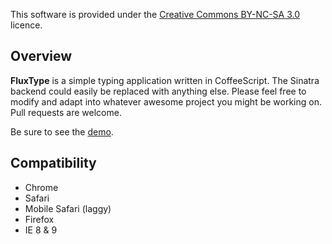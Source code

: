 This software is provided under the [Creative Commons BY-NC-SA 3.0](http://creativecommons.org/licenses/by-nc-sa/3.0/) licence.

## Overview

**FluxType** is a simple typing application written in CoffeeScript. The
Sinatra backend could easily be replaced with anything else.
Please feel free to modify and adapt into
whatever awesome project you might be working on. Pull requests are
welcome.

Be sure to see the [demo](http://fluxtype.heroku.com).

## Compatibility

* Chrome
* Safari
* Mobile Safari (laggy)
* Firefox
* IE 8 & 9
